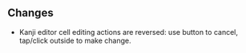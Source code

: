 ## Changes

- Kanji editor cell editing actions are reversed: use button to cancel, tap/click outside to make change.
